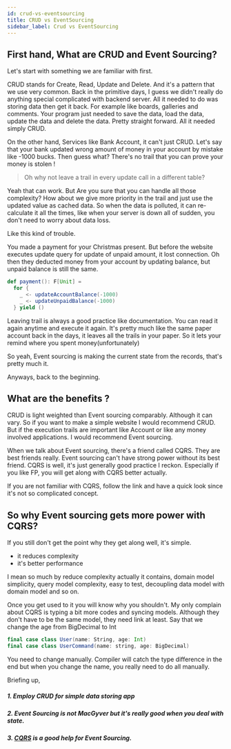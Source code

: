 ```yaml
---
id: crud-vs-eventsourcing
title: CRUD vs EventSourcing
sidebar_label: Crud vs EventSourcing
---
```


## First hand, What are CRUD and Event Sourcing?

Let's start with something we are familiar with first.

CRUD stands for Create, Read, Update and Delete. And it's a pattern  that we use very common. Back in the primitive days, I guess we didn't really do anything special complicated with backend server. All it needed to do was storing data then get it back. For example like boards, galleries and comments. Your program just needed to save the data, load the data, update the data and delete the data. Pretty straight forward. All it needed simply CRUD.

On the other hand, Services like Bank Account, it can't just CRUD. Let's say that your bank updated wrong amount of money in your account  by mistake like -1000 bucks. Then guess what? There's no trail that you can prove your money is stolen !

> Oh why not leave a trail in every update call in a different table?

Yeah that can work. But Are you sure that you can handle all those complexity? How about we give more priority in the trail and just use the  updated value as cached data. So when the data is polluted, it can re-calculate it all the times, like when your server is down all of sudden, you don't need to worry about data loss.

Like this kind of trouble.

You made a payment for your Christmas present. But before the website executes update query for update of unpaid amount, it lost connection. Oh then they deducted money from your account by updating balance, but unpaid balance is still the same.

```scala
def payment(): F[Unit] =
  for {
    _ <- updateAccountBalance(-1000)
    _ <- updateUnpaidBalance(-1000)
  } yield ()
```

Leaving trail is always a good practice like documentation. You can read it again anytime and execute it again. It's pretty much like the same paper account back in the days, it leaves all the trails in your paper. So it lets your remind where you spent money(unfortunately)

So yeah, Event sourcing is making the current state from the records, that's pretty much it.

Anyways, back to the beginning. 
## What are the benefits ?

CRUD is light weighted than  Event sourcing comparably. Although it can vary. So if you want to make a simple website I would recommend CRUD. But if the execution trails are important like Account or like any money involved applications. I would recommend Event sourcing.

When we talk about Event sourcing, there's a friend called CQRS. They are best friends really. Event sourcing can't have strong power without its best friend. CQRS is well, it's just generally good practice I reckon. Especially if you like FP, you will get along with CQRS better actually.

If you are not familiar with CQRS, follow the link and have a quick look since it's not so complicated concept.

## So why Event sourcing gets more power with CQRS?

If you still don't get the point why they get along well, it's simple.

- it reduces complexity
- it's better performance

I mean so much by reduce complexity actually it contains, domain model simplicity, query model complexity, easy to test, decoupling data model with domain model and so on.

Once you get used to it you will know why you shouldn't. My only complain about CQRS is typing a bit more codes and syncing models. Although they don't have to be the same model, they need link at least. Say that we change the age from BigDecimal to Int

```scala
final case class User(name: String, age: Int)
final case class UserCommand(name: string, age: BigDecimal)
```
You need to change manually. Compiler will catch the type difference in the end but when you change the name, you really need to do all manually.

Briefing up,

##### 1. Employ CRUD for simple data storing app
##### 2. Event Sourcing is not MacGyver but it's really good when you deal with state.
##### 3. [CQRS](/docs/architecturedesign/cqrs) is a good help for Event Sourcing.